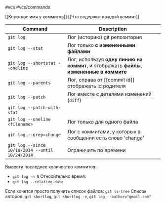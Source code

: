 #vcs #vcs/commands 

[[Короткое имя у коммитов]]
[[Что содержит каждый коммит]]

| Command                                         | Description                                                                           |
| ----------------------------------------------- | ------------------------------------------------------------------------------------- |
| `git log`                                       | Лог (историю) git репозитория                                                         |
| `git log --stat`                                | Лог только **с измененными файлами**                                                  |
| `git log --shortstat --oneline`                 | Лог, используя **одну линию на коммит**, и отображать **файлы, измененные в коммите** |
| `git log --parents`                             | Лог, справа от [[commit id]] отображать id родителя                               |
| `git log --patch`                               | Лог вместе с деталями изменений (`diff`)                                              |
| `git log --patch-with-stat`                     |                                                                                       |
| `git log --oneline <filename>`                  | Лог только для одного файла                                                           |
| `git log --grep=change`                         | Лог с коммитами, у которых в сообщении есть слово 'change'                            |
| `git log --since 10/10/2014 --until 10/24/2014` | Ограничить по времени                                                                 |

Вывести последнее количество коммитов:
- `git log -n N`
Относительно время:
- `git log --relative-date`

Если хочется просто получить список файлов: `git ls-tree`
Список авторов: `git shortlog`, `git shortlog -e`, `git log --author="gmail.com"`

